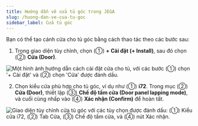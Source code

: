 ```yaml
---
title: Hướng dẫn vẽ cửa tủ góc trong JEGA
slug: /huong-dan-ve-cua-tu-goc
sidebar_label: Cửa tủ góc
---
```


Bạn có thể tạo cánh cửa cho tủ góc bằng cách thao tác theo các bước sau:

1. Trong giao diện tùy chỉnh, chọn (①) **+ Cài đặt (+ Install)**, sau đó chọn (②) **Cửa (Door)**.

![Một hình ảnh hướng dẫn cách cài đặt cửa cho tủ, với các bước (①) chọn '+ Cài đặt' và (②) chọn 'Cửa' được đánh dấu.](https://storage.googleapis.com/jegavn_kb/image_jegavn/380.1.jpg)

2. Chọn kiểu cửa phù hợp cho tủ góc, ví dụ như (①) **i72**. Trong mục (②) **Cửa (Door)**, thiết lập (③) **Chế độ tấm cửa (Door panel lapping mode)**, và cuối cùng nhấp vào (④) **Xác nhận (Confirm)** để hoàn tất.

![Giao diện tùy chỉnh cửa tủ góc với các tùy chọn được đánh dấu: (①) Kiểu cửa i72, (②) Tab Cửa, (③) Chế độ tấm cửa, và (④) nút Xác nhận.](https://storage.googleapis.com/jegavn_kb/image_jegavn/380.2.jpg)